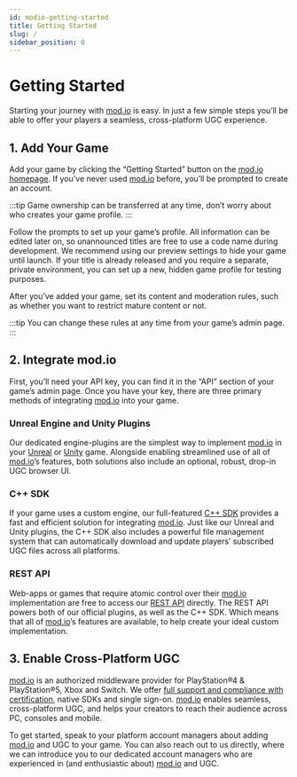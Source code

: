 ```yaml
---
id: modio-getting-started
title: Getting Started
slug: /
sidebar_position: 0
---
```



# Getting Started

Starting your journey with [mod.io](https://mod.io/) is easy. In just a few simple steps you’ll be able to offer your players a seamless, cross-platform UGC experience.

## 1. Add Your Game

Add your game by clicking the “Getting Started” button on the [mod.io homepage](https://mod.io/). If you’ve never used [mod.io](https://mod.io/) before, you’ll be prompted to create an account. 

:::tip
Game ownership can be transferred at any time, don’t worry about who creates your game profile. 
:::

Follow the prompts to set up your game’s profile. All information can be edited later on, so unannounced titles are free to use a code name during development. We recommend using our preview settings to hide your game until launch. If your title is already released and you require a separate, private environment, you can set up a new, hidden game profile for testing purposes. 

After you’ve added your game, set its content and moderation rules, such as whether you want to restrict mature content or not. 

:::tip
You can change these rules at any time from your game’s admin page.
:::

## 2. Integrate mod.io 

First, you’ll need your API key, you can find it in the “API” section of your game’s admin page. Once you have your key, there are three primary methods of integrating [mod.io](https://mod.io/) into your game. 

### Unreal Engine and Unity Plugins

Our dedicated engine-plugins are the simplest way to implement [mod.io](https://mod.io/) in your [Unreal](/unreal) or [Unity](/unity) game. Alongside enabling streamlined use of all of [mod.io](https://mod.io/)’s features, both solutions also include an optional, robust, drop-in UGC browser UI.

### C++ SDK

If your game uses a custom engine, our full-featured [C++ SDK](/cppsdk) provides a fast and efficient solution for integrating [mod.io](https://mod.io/). Just like our Unreal and Unity plugins, the C++ SDK also includes a powerful file management system that can automatically download and update players’ subscribed UGC files across all platforms.

### REST API

Web-apps or games that require atomic control over their [mod.io](https://mod.io/) implementation are free to access our [REST API](https://docs.mod.io/restapiref/#getting-started) directly. The REST API powers both of our official plugins, as well as the C++ SDK. Which means that all of [mod.io](https://mod.io/)’s features are available, to help create your ideal custom implementation.


## 3. Enable Cross-Platform UGC

[mod.io](https://mod.io/) is an authorized middleware provider for PlayStation&reg;4 & PlayStation&reg;5, Xbox and Switch. We offer [full support and compliance with certification](/platforms), native SDKs and single sign-on. [mod.io](https://mod.io/) enables seamless, cross-platform UGC, and helps your creators to reach their audience across PC, consoles and mobile.

To get started, speak to your platform account managers about adding [mod.io](https://mod.io/) and UGC to your game. You can also reach out to us directly, where we can introduce you to our dedicated account managers who are experienced in (and enthusiastic about) [mod.io](https://mod.io/) and UGC.